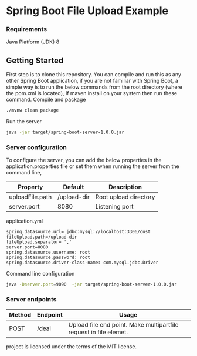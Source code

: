 # Spring Boot File Upload Example #



### Requirements

Java Platform (JDK) 8 
## Getting Started

First step is to clone this repository. You can compile and run this as any other Spring Boot application, if you are
not familiar with Spring Boot, a simple way is to run the below commands from the root directory (where the pom.xml is located),
If maven install on your system then run these command.
Compile and package
```bash
./mvnw clean package
```
Run the server
```bash
java -jar target/spring-boot-server-1.0.0.jar
```
 
### Server configuration

To configure the server, you can add the below properties in the application.properties file or set them 
when running the server from the command line,

Property | Default | Description
---------|---------|-------------
uploadFile.path|/upload-dir|Root upload directory
server.port|8080|Listening port


application.yml
```properties
spring.datasource.url= jdbc:mysql://localhost:3306/cust
fileUpload.path=/upload-dir
fileUpload.separator= ','
server.port=8080
spring.datasource.username: root
spring.datasource.password: root
spring.datasource.driver-class-name: com.mysql.jdbc.Driver
```

Command line configuration
```bash
java -Dserver.port=9090  -jar target/spring-boot-server-1.0.0.jar
```

### Server endpoints
Method | Endpoint | Usage
-------|----------|-------
POST|/deal|Upload file end point.  Make multipartfile request in file elemet.


project is licensed under the terms of the MIT license.
